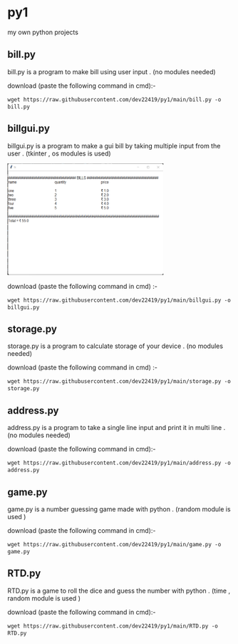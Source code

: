 # py1
my own python projects

## bill.py
bill.py is a program to make bill using user input . (no modules needed)

download (paste the following command in cmd):-<br>
```
wget https://raw.githubusercontent.com/dev22419/py1/main/bill.py -o bill.py
```

## billgui.py
billgui.py is a program to make a gui bill by taking multiple input from the user . (tkinter , os modules is used)

<a href=#>
<img src="./img/bill.png" height="250px" width="350px">
</a>

download (paste the following command in cmd) :-<br>
```
wget https://raw.githubusercontent.com/dev22419/py1/main/billgui.py -o billgui.py
```


## storage.py
storage.py is a program to calculate storage of your device . (no modules needed)

download (paste the following command in cmd) :-<br>
```
wget https://raw.githubusercontent.com/dev22419/py1/main/storage.py -o storage.py
```

## address.py
address.py is a program to take a single line input and print it in multi line . (no modules needed)

download (paste the following command in cmd):-<br>
```
wget https://raw.githubusercontent.com/dev22419/py1/main/address.py -o address.py
```

## game.py 
game.py is a number guessing game made with python . (random module is used )

download (paste the following command in cmd):-<br>
```
wget https://raw.githubusercontent.com/dev22419/py1/main/game.py -o game.py
```

## RTD.py
RTD.py is a game to roll the dice and guess the number with python . (time , random module is used )

download (paste the following command in cmd):-<br>
```
wget https://raw.githubusercontent.com/dev22419/py1/main/RTD.py -o RTD.py
```
